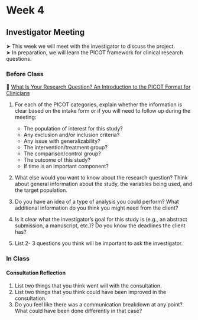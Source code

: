 # Week 4

## Investigator Meeting

&#x27A4; This week we will meet with the investigator to discuss the project.  
&#x27A4; In preparation, we will learn the PICOT framework for clinical research questions. 

### Before Class

📖 [What Is Your Research Question? An Introduction to the PICOT Format for Clinicians](https://www.ncbi.nlm.nih.gov/pmc/articles/PMC3430448/)<br />  

1. For each of the PICOT categories, explain whether the information is clear based on the intake form or if you will need to follow up during the meeting:
     * The population of interest for this study?
     * Any exclusion and/or inclusion criteria?
     * Any issue with generalizability?
     * The intervention/treatment group?
     * The comparison/control group?
     * The outcome of this study?
     * If time is an important component?
  
2. What else would you want to know about the research question? Think about general information about the study, the variables being used, and the target population.
3. Do you have an idea of a type of analysis you could perform? What additional information do you think you might need from the client?
4. Is it clear what the investigator’s goal for this study is (e.g., an abstract submission, a manuscript, etc.)? Do you know the deadlines the client has?
5. List 2- 3 questions you think will be important to ask the investigator.

### In Class

#### Consultation Reflection
1. List two things that you think went will with the consultation.
2. List two things that you think could have been improved in the consultation.
3. Do you feel like there was a communication breakdown at any point? What could have been done differently in that case?

